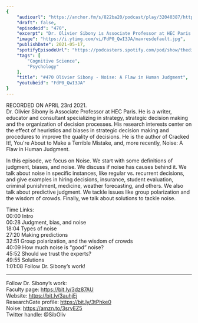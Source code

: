 ```yaml
---
{
	"audiourl": "https://anchor.fm/s/822ba20/podcast/play/32040387/https%3A%2F%2Fd3ctxlq1ktw2nl.cloudfront.net%2Fstaging%2F2021-3-23%2Fadc36c44-d447-0b01-bc73-b4fa49a39a35.m4a",
	"draft": false,
	"episodeid": "470",
	"excerpt": "Dr. Olivier Sibony is Associate Professor at HEC Paris. He is a writer, educator and consultant specializing in strategy, strategic decision making and the organization of decision processes. His research interests center on the effect of heuristics and biases in strategic decision making and procedures to improve the quality of decisions. He is the author of Cracked It!, You're About to Make a Terrible Mistake, and, more recently, Noise: A Flaw in Human Judgment.",
	"image": "https://i.ytimg.com/vi/FdP0_QwI3JA/maxresdefault.jpg",
	"publishDate": 2021-05-17,
	"spotifyEpisodeUrl": "https://podcasters.spotify.com/pod/show/thedissenter/episodes/470-Olivier-Sibony---Noise-A-Flaw-in-Human-Judgment-evga03",
	"tags": [
		"Cognitive Science",
		"Psychology"
	],
	"title": "#470 Olivier Sibony - Noise: A Flaw in Human Judgment",
	"youtubeid": "FdP0_QwI3JA"
}
---
```

RECORDED ON APRIL 23rd 2021.  
Dr. Olivier Sibony is Associate Professor at HEC Paris. He is a writer, educator and consultant specializing in strategy, strategic decision making and the organization of decision processes. His research interests center on the effect of heuristics and biases in strategic decision making and procedures to improve the quality of decisions. He is the author of Cracked It!, You're About to Make a Terrible Mistake, and, more recently, Noise: A Flaw in Human Judgment.

In this episode, we focus on Noise. We start with some definitions of judgment, biases, and noise. We discuss if noise has causes behind it. We talk about noise in specific instances, like regular vs. recurrent decisions, and give examples in hiring decisions, insurance, student evaluation, criminal punishment, medicine, weather forecasting, and others. We also talk about predictive judgment. We tackle issues like group polarization and the wisdom of crowds. Finally, we talk about solutions to tackle noise.

Time Links:  
<time>00:00</time> Intro  
<time>00:28</time> Judgment, bias, and noise  
<time>18:04</time> Types of noise  
<time>27:20</time> Making predictions  
<time>32:51</time> Group polarization, and the wisdom of crowds  
<time>40:09</time> How much noise is “good” noise?  
<time>45:52</time> Should we trust the experts?  
<time>49:55</time> Solutions  
<time>1:01:08</time> Follow Dr. Sibony’s work!

---

Follow Dr. Sibony’s work:  
Faculty page: https://bit.ly/3dz87AU  
Website: https://bit.ly/3auhjEj  
ResearchGate profile: https://bit.ly/3tPhke0  
Noise: https://amzn.to/3srvEZ5  
Twitter handle: @SibOliv
